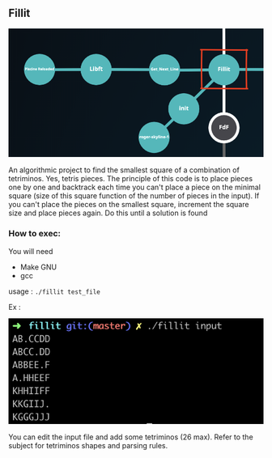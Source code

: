 ## Fillit

![Screenshot](img/screen_fillit.png)



An algorithmic project to find the smallest square of a combination of tetriminos. Yes, tetris pieces.
The principle of this code is to place pieces one by one and backtrack each time you can't place a piece on the minimal square (size of this square function of the number of pieces in the input). If you can't place the pieces on the smallest square, increment the square size and place pieces again.
Do this until a solution is found

### How to exec: 

You will need
  - Make GNU
  - gcc
  
 usage : `./fillit test_file`
 
 Ex : 

![Screenshot](img/fillit_opt.png)

You can edit the input file and add some tetriminos (26 max). Refer to the subject for tetriminos shapes and parsing rules.

